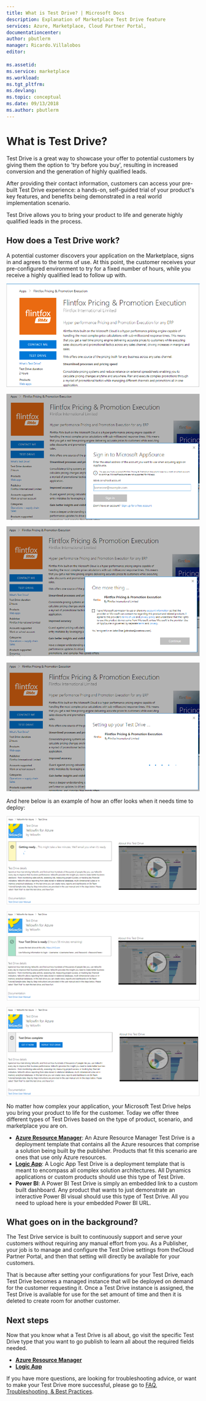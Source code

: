```yaml
---
title: What is Test Drive? | Microsoft Docs
description: Explanation of Marketplace Test Drive feature
services: Azure, Marketplace, Cloud Partner Portal, 
documentationcenter:
author: pbutlerm
manager: Ricardo.Villalobos  
editor:

ms.assetid: 
ms.service: marketplace
ms.workload: 
ms.tgt_pltfrm: 
ms.devlang: 
ms.topic: conceptual
ms.date: 09/13/2018
ms.author: pbutlerm
---
```



What is Test Drive?
===================

Test Drive is a great way to showcase your offer to potential customers by giving them the option to \'try before you buy\', resulting in increased conversion and the generation of highly qualified leads.

After providing their contact information, customers can access your
pre-built Test Drive experience: a hands-on, self-guided trial of your product\'s key features, and benefits being demonstrated in a real world implementation scenario.

Test Drive allows you to bring your product to life and generate highly qualified leads in the process.

How does a Test Drive work?
---------------------------

A potential customer discovers your application on the Marketplace,
signs in and agrees to the terms of use. At this point, the customer
receives your pre-configured environment to try for a fixed number of
hours, while you receive a highly qualified lead to follow up with.

![Step one. Marketplace Offer displayed](./media/what-is-test-drive/step1.png)

![Step two. Marketplace offer sign-in screen](./media/what-is-test-drive/step1andahalf.png)

![Step three. Marketplace Offer publisher agreement screen](./media/what-is-test-drive/step2.png)

![Step four. Test Drive setup screen](./media/what-is-test-drive/step3.png)

And here below is an example of how an offer looks when it needs time to deploy:

![Marketplace offer being deployed](./media/what-is-test-drive/step4.png)

![Marketplace Test Drive ready screen](./media/what-is-test-drive/step5.png)

![Marketplace Test Drive complete screen](./media/what-is-test-drive/step6.png)

No matter how complex your application, your Microsoft Test Drive helps you bring your product to life for the customer. Today we offer three different types of Test Drives based on the type of product, scenario, and marketplace you are on.

- **[Azure Resource
    Manager](./azure-resource-manager-test-drive.md)**:
    An Azure Resource Manager Test Drive is a deployment template that contains all
    the Azure resources that comprise a solution being built by the
    publisher. Products that fit this scenario are ones that use only
    Azure resources.
- **[Logic App](./logic-app-test-drive.md)**:
    A Logic App Test Drive is a deployment template that is meant to
    encompass all complex solution architectures. All Dynamics
    applications or custom products should use this type of Test Drive.
- **Power BI**: A Power BI Test Drive is simply an embedded link to a
    custom built dashboard. Any product that wants to just demonstrate
    an interactive Power BI visual should use this type of Test Drive.
    All you need to upload here is your embedded Power BI URL.

What goes on in the background?
-------------------------------

The Test Drive service is built to continuously support and serve your
customers without requiring any manual effort from you. As a Publisher, your job is to manage and configure the Test Drive settings from theCloud Partner Portal, and then that setting will directly be available for your customers.

That is because after setting your configurations for your Test Drive,
each Test Drive becomes a managed instance that will be deployed on
demand for the customer requesting it. Once a Test Drive instance is
assigned, the Test Drive is available for use for the set amount of time and then it is deleted to create room for another customer.

Next steps
----------

Now that you know what a Test Drive is all about, go visit the specific Test Drive type that you want to go publish to learn all about the required fields needed.

- **[Azure Resource
    Manager](./azure-resource-manager-test-drive.md)**
- **[Logic App](./logic-app-test-drive.md)**

If you have more questions, are looking for troubleshooting advice, or
want to make your Test Drive more successful, please go to [FAQ,
Troubleshooting, & Best Practices](./marketing-and-best-practices.md).
